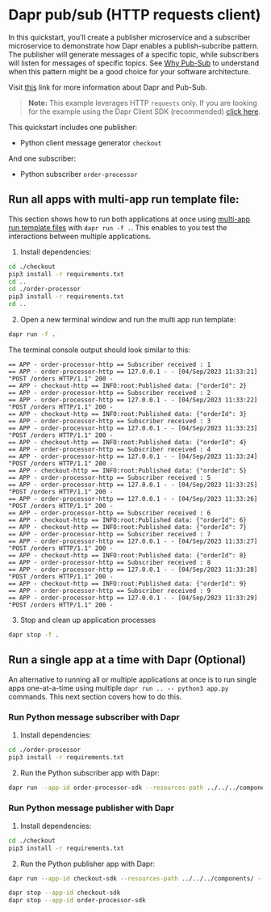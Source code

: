 # Dapr pub/sub (HTTP requests client)

In this quickstart, you'll create a publisher microservice and a subscriber microservice to demonstrate how Dapr enables a publish-subcribe pattern. The publisher will generate messages of a specific topic, while subscribers will listen for messages of specific topics. See [Why Pub-Sub](#why-pub-sub) to understand when this pattern might be a good choice for your software architecture.

Visit [this](https://docs.dapr.io/developing-applications/building-blocks/pubsub/) link for more information about Dapr and Pub-Sub.

> **Note:** This example leverages HTTP `requests` only.  If you are looking for the example using the Dapr Client SDK (recommended) [click here](../sdk/).

This quickstart includes one publisher:

- Python client message generator `checkout` 

And one subscriber: 
 
- Python subscriber `order-processor`

## Run all apps with multi-app run template file:

This section shows how to run both applications at once using [multi-app run template files](https://docs.dapr.io/developing-applications/local-development/multi-app-dapr-run/multi-app-overview/) with `dapr run -f .`.  This enables to you test the interactions between multiple applications.  

1. Install dependencies: 

<!-- STEP
name: Install Node dependencies
-->

```bash
cd ./checkout
pip3 install -r requirements.txt
cd ..
cd ./order-processor
pip3 install -r requirements.txt
cd ..
```
<!-- END_STEP -->
2. Open a new terminal window and run the multi app run template:

<!-- STEP
name: Run multi app run template
expected_stdout_lines:
  - 'Started Dapr with app id "order-processor-http"'
  - 'Started Dapr with app id "checkout-http"'
  - '== APP - checkout-sdk == INFO:root:Published data: {"orderId": 1}'
  - '== APP - order-processor-sdk == Subscriber received : 1'
expected_stderr_lines:
output_match_mode: substring
background: true
sleep: 15
-->

```bash
dapr run -f .
```

The terminal console output should look similar to this:

```text
== APP - order-processor-http == Subscriber received : 1
== APP - order-processor-http == 127.0.0.1 - - [04/Sep/2023 11:33:21] "POST /orders HTTP/1.1" 200 -
== APP - checkout-http == INFO:root:Published data: {"orderId": 2}
== APP - order-processor-http == Subscriber received : 2
== APP - order-processor-http == 127.0.0.1 - - [04/Sep/2023 11:33:22] "POST /orders HTTP/1.1" 200 -
== APP - checkout-http == INFO:root:Published data: {"orderId": 3}
== APP - order-processor-http == Subscriber received : 3
== APP - order-processor-http == 127.0.0.1 - - [04/Sep/2023 11:33:23] "POST /orders HTTP/1.1" 200 -
== APP - checkout-http == INFO:root:Published data: {"orderId": 4}
== APP - order-processor-http == Subscriber received : 4
== APP - order-processor-http == 127.0.0.1 - - [04/Sep/2023 11:33:24] "POST /orders HTTP/1.1" 200 -
== APP - checkout-http == INFO:root:Published data: {"orderId": 5}
== APP - order-processor-http == Subscriber received : 5
== APP - order-processor-http == 127.0.0.1 - - [04/Sep/2023 11:33:25] "POST /orders HTTP/1.1" 200 -
== APP - order-processor-http == 127.0.0.1 - - [04/Sep/2023 11:33:26] "POST /orders HTTP/1.1" 200 -
== APP - order-processor-http == Subscriber received : 6
== APP - checkout-http == INFO:root:Published data: {"orderId": 6}
== APP - checkout-http == INFO:root:Published data: {"orderId": 7}
== APP - order-processor-http == Subscriber received : 7
== APP - order-processor-http == 127.0.0.1 - - [04/Sep/2023 11:33:27] "POST /orders HTTP/1.1" 200 -
== APP - checkout-http == INFO:root:Published data: {"orderId": 8}
== APP - order-processor-http == Subscriber received : 8
== APP - order-processor-http == 127.0.0.1 - - [04/Sep/2023 11:33:28] "POST /orders HTTP/1.1" 200 -
== APP - checkout-http == INFO:root:Published data: {"orderId": 9}
== APP - order-processor-http == Subscriber received : 9
== APP - order-processor-http == 127.0.0.1 - - [04/Sep/2023 11:33:29] "POST /orders HTTP/1.1" 200 -
```

3. Stop and clean up application processes

```bash
dapr stop -f .
```
<!-- END_STEP -->

## Run a single app at a time with Dapr (Optional)

An alternative to running all or multiple applications at once is to run single apps one-at-a-time using multiple `dapr run .. -- python3 app.py` commands.  This next section covers how to do this. 

### Run Python message subscriber with Dapr

1. Install dependencies: 

<!-- STEP
name: Install Node dependencies
-->

```bash
cd ./order-processor
pip3 install -r requirements.txt
```

<!-- END_STEP -->

2. Run the Python subscriber app with Dapr: 

<!-- STEP
name: Run python subscriber
expected_stdout_lines:
  - '== APP == Subscriber received : 4'
  - "Exited App successfully"
expected_stderr_lines:
output_match_mode: substring
working_dir: ./order-processor
background: true
sleep: 10
-->

```bash
dapr run --app-id order-processor-sdk --resources-path ../../../components/ --app-port 6021 -- uvicorn app:app --port 6002
```

<!-- END_STEP -->

### Run Python message publisher with Dapr

1. Install dependencies: 

<!-- STEP
name: Install python dependencies
-->

```bash
cd ./checkout
pip3 install -r requirements.txt 
```
<!-- END_STEP -->

2. Run the Python publisher app with Dapr: 

<!-- STEP
name: Run python publisher
expected_stdout_lines:
  - '== APP == INFO:root:Published data: {"orderId": 1}'
  - '== APP == INFO:root:Published data: {"orderId": 2}'
  - "Exited App successfully"
expected_stderr_lines:
output_match_mode: substring
working_dir: ./checkout
background: true
sleep: 10
-->

```bash
dapr run --app-id checkout-sdk --resources-path ../../../components/ -- python3 app.py
```

<!-- END_STEP -->

```bash
dapr stop --app-id checkout-sdk
dapr stop --app-id order-processor-sdk
```
